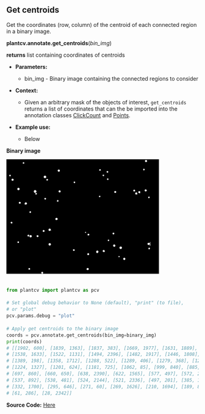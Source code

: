 ## Get centroids

Get the coordinates (row, column) of the centroid of each connected region
in a binary image.

**plantcv.annotate.get_centroids**(*bin_img*)

**returns** list containing coordinates of centroids

- **Parameters:**
    - bin_img - Binary image containing the connected regions to consider
- **Context:**
    - Given an arbitrary mask of the objects of interest, `get_centroids`
    returns a list of coordinates that can the be imported into the annotation classes
    [ClickCount](annotate_click_count.md) and [Points](annotate_points.md).

- **Example use:**
    - Below

**Binary image**

![count_img](img/documentation_images/annotate_detect_discs/discs_mask_scaled.png)

```python

from plantcv import plantcv as pcv

# Set global debug behavior to None (default), "print" (to file),
# or "plot"
pcv.params.debug = "plot"

# Apply get centroids to the binary image
coords = pcv.annotate.get_centroids(bin_img=binary_img)
print(coords)
# [[1902, 600], [1839, 1363], [1837, 383], [1669, 1977], [1631, 1889], [1590, 1372], [1550, 1525],
# [1538, 1633], [1522, 1131], [1494, 2396], [1482, 1917], [1446, 1808], [1425, 726], [1418, 2392],
# [1389, 198], [1358, 1712], [1288, 522], [1289, 406], [1279, 368], [1262, 1376], [1244, 1795],
# [1224, 1327], [1201, 624], [1181, 725], [1062, 85], [999, 840], [885, 399], [740, 324], [728, 224],
# [697, 860], [660, 650], [638, 2390], [622, 1565], [577, 497], [572, 2179], [550, 2230], [547, 1826],
# [537, 892], [538, 481], [524, 2144], [521, 2336], [497, 201], [385, 1141], [342, 683], [342, 102],
# [332, 1700], [295, 646], [271, 60], [269, 1626], [210, 1694], [189, 878], [178, 1570], [171, 2307],
# [61, 286], [28, 2342]]

```

**Source Code:** [Here](https://github.com/danforthcenter/plantcv/blob/main/plantcv/plantcv/annotate/get_centroids.py)
